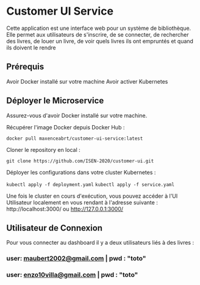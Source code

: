 # Customer UI Service

Cette application est une interface web pour un système de bibliothèque. Elle permet aux utilisateurs de s'inscrire, de se connecter, de rechercher des livres, de louer un livre, de voir quels livres ils ont empruntés et quand ils doivent le rendre

## Prérequis

Avoir Docker installé sur votre machine
Avoir activer Kubernetes

## Déployer le Microservice

Assurez-vous d'avoir Docker installé sur votre machine.

Récupérer l'image Docker depuis Docker Hub :

`docker pull maxenceabrt/customer-ui-service:latest`

Cloner le repository en local :

`git clone https://github.com/ISEN-2020/customer-ui.git`

Déployer les configurations dans votre cluster Kubernetes :

`kubectl apply -f deployment.yaml`
`kubectl apply -f service.yaml`

Une fois le cluster en cours d'exécution, vous pouvez accéder à l'UI Utilisateur localement en vous rendant à l'adresse suivante : http://localhost:3000/ ou http://127.0.0.1:3000/

## Utilisateur de Connexion
Pour vous connecter au dashboard il y a deux utilisateurs liés à des livres :
### user: maubert2002@gmail.com | pwd : "toto"
### user: enzo10villa@gmail.com | pwd : "toto"
